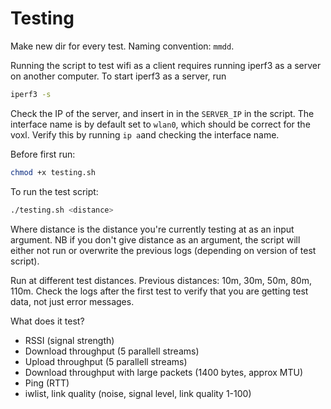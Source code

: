 # Testing

Make new dir for every test. Naming convention: `mmdd`.

Running the script to test wifi as a client requires running iperf3 as a server on another computer. To start iperf3 as a server, run
```bash
iperf3 -s
````
Check the IP of the server, and insert in in the `SERVER_IP` in the script. 
The interface name is by default set to `wlan0`, which should be correct for the voxl. Verify this by running `ip a`and checking the interface name. 

Before first run:
```bash
chmod +x testing.sh
```

To run the test script:
```sh
./testing.sh <distance>
```
Where distance is the distance you're currently testing at as an input argument.
NB if you don't give distance as an argument, the script will either not run or overwrite the previous logs (depending on version of test script).

Run at different test distances. Previous distances: 10m, 30m, 50m, 80m, 110m.
Check the logs after the first test to verify that you are getting test data, not just error messages. 

What does it test?
- RSSI (signal strength)
- Download throughput (5 parallell streams)
- Upload throughput (5 parallell streams)
- Download throughput with large packets (1400 bytes, approx MTU)
- Ping (RTT)
- iwlist, link quality (noise, signal level, link quality 1-100)
